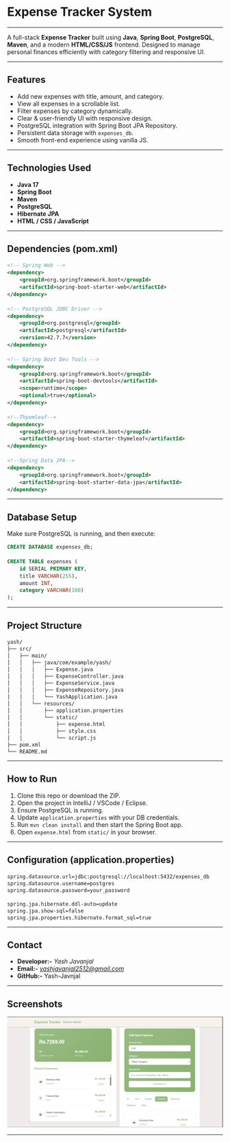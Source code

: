 
#  Expense Tracker System
---
A full-stack **Expense Tracker** built using **Java**, **Spring Boot**, **PostgreSQL**, **Maven**, and a modern **HTML/CSS/JS** frontend. Designed to manage personal finances efficiently with category filtering and responsive UI.

---
##  Features

-  Add new expenses with title, amount, and category.
-  View all expenses in a scrollable list.
-  Filter expenses by category dynamically.
-  Clear & user-friendly UI with responsive design.
-  PostgreSQL integration with Spring Boot JPA Repository.
-  Persistent data storage with `expenses_db`.
-  Smooth front-end experience using vanilla JS.



---

##  Technologies Used

- **Java 17**
- **Spring Boot**
- **Maven**
- **PostgreSQL**
- **Hibernate JPA**
- **HTML / CSS / JavaScript**

---

##  Dependencies (pom.xml)

```xml
<!-- Spring Web -->
<dependency>
	<groupId>org.springframework.boot</groupId>
	<artifactId>spring-boot-starter-web</artifactId>
</dependency>

<!-- PostgreSQL JDBC Driver -->
<dependency>
    <groupId>org.postgresql</groupId>
    <artifactId>postgresql</artifactId>
    <version>42.7.7</version>
</dependency>

<!-- Spring Boot Dev Tools -->
<dependency>
	<groupId>org.springframework.boot</groupId>
	<artifactId>spring-boot-devtools</artifactId>
	<scope>runtime</scope>
	<optional>true</optional>
</dependency>

<!--Thyemleaf-->
<dependency>
	<groupId>org.springframework.boot</groupId>
	<artifactId>spring-boot-starter-thymeleaf</artifactId>
</dependency>

<!--Spring Data JPA-->
<dependency>
	<groupId>org.springframework.boot</groupId>
	<artifactId>spring-boot-starter-data-jpa</artifactId>
</dependency>

```

---

##  Database Setup

Make sure PostgreSQL is running, and then execute:

```sql
CREATE DATABASE expenses_db;

CREATE TABLE expenses (
    id SERIAL PRIMARY KEY,
    title VARCHAR(255),
    amount INT,
    category VARCHAR(100)
);
```

---

##  Project Structure

```
yash/
├── src/
│   ├── main/
│   │   ├── java/com/example/yash/
│   │   │   ├── Expense.java
│   │   │   ├── ExpenseController.java
│   │   │   ├── ExpenseService.java
│   │   │   ├── ExpenseRepository.java
│   │   │   └── YashApplication.java
│   │   └── resources/
│   │       ├── application.properties
│   │       └── static/
│   │           ├── expense.html
│   │           ├── style.css
│   │           └── script.js
├── pom.xml
└── README.md
```


---


##  How to Run

1. Clone this repo or download the ZIP.
2. Open the project in IntelliJ / VSCode / Eclipse.
3. Ensure PostgreSQL is running.
4. Update `application.properties` with your DB credentials.
5. Run `mvn clean install` and then start the Spring Boot app.
6. Open `expense.html` from `static/` in your browser.




---

##  Configuration (application.properties)

```properties
spring.datasource.url=jdbc:postgresql://localhost:5432/expenses_db
spring.datasource.username=postgres
spring.datasource.password=your_password

spring.jpa.hibernate.ddl-auto=update
spring.jpa.show-sql=false
spring.jpa.properties.hibernate.format_sql=true
```

---

##  Contact

- **Developer:-** *Yash Javanjal*  
- **Email:-** *yashjavanjal2512@gmail.com*  
- **GitHub:-** Yash-Javnjal


---

##  Screenshots




![Screenshot](image.png)

---

